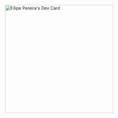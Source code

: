 <a href="https://app.daily.dev/f_pereira"><img src="https://api.daily.dev/devcards/v2/XhwLvDzl8d1palKI9akoq.png?type=default&r=7w2" width="356" alt="Filipe Pereira's Dev Card"/></a>
